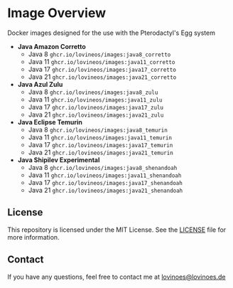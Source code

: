 # Image Overview
Docker images designed for the use with the Pterodactyl's Egg system

- **Java Amazon Corretto**
  - Java 8 `ghcr.io/lovineos/images:java8_corretto`
  - Java 11 `ghcr.io/lovineos/images:java11_corretto`
  - Java 17 `ghcr.io/lovineos/images:java17_corretto`
  - Java 21 `ghcr.io/lovineos/images:java21_corretto`
- **Java Azul Zulu**
  - Java 8 `ghcr.io/lovineos/images:java8_zulu`
  - Java 11 `ghcr.io/lovineos/images:java11_zulu`
  - Java 17 `ghcr.io/lovineos/images:java17_zulu`
  - Java 21 `ghcr.io/lovineos/images:java21_zulu`
- **Java Eclipse Temurin**
  - Java 8 `ghcr.io/lovineos/images:java8_temurin`
  - Java 11 `ghcr.io/lovineos/images:java11_temurin`
  - Java 17 `ghcr.io/lovineos/images:java17_temurin`
  - Java 21 `ghcr.io/lovineos/images:java21_temurin`
- **Java Shipilev Experimental**
  - Java 8 `ghcr.io/lovineos/images:java8_shenandoah`
  - Java 11 `ghcr.io/lovineos/images:java11_shenandoah`
  - Java 17 `ghcr.io/lovineos/images:java17_shenandoah`
  - Java 21 `ghcr.io/lovineos/images:java21_shenandoah`

## License
This repository is licensed under the MIT License. See the [LICENSE](https://github.com/Lovinoes/images/blob/main/LICENSE) file for more information.

## Contact
If you have any questions, feel free to contact me at lovinoes@lovinoes.de
